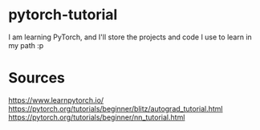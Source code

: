 # pytorch-tutorial
I am learning PyTorch, and I'll store the projects and code I use to learn in my path :p

# Sources
https://www.learnpytorch.io/
https://pytorch.org/tutorials/beginner/blitz/autograd_tutorial.html
https://pytorch.org/tutorials/beginner/nn_tutorial.html
